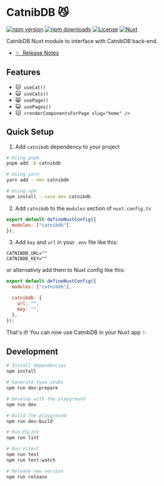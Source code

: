 # CatnibDB 😼

[![npm version][npm-version-src]][npm-version-href]
[![npm downloads][npm-downloads-src]][npm-downloads-href]
[![License][license-src]][license-href]
[![Nuxt][nuxt-src]][nuxt-href]

CatnibDB Nuxt module to interface with CatnibDB back-end.

- [✨ &nbsp;Release Notes](/CHANGELOG.md)
  <!-- - [🏀 Online playground](https://stackblitz.com/github/timbenniks/catnibdb?file=playground%2Fapp.vue) -->
  <!-- - [📖 &nbsp;Documentation](https://example.com) -->

## Features

<!-- Highlight some of the features your module provide here -->

- 🐱 &nbsp;`useCat()`
- 🙀 &nbsp;`useCats()`
- 😸 &nbsp;`usePage()`
- 😺 &nbsp;`usePages()`
- 😽 &nbsp;`<renderComponentsForPage slug="home" />`

## Quick Setup

1. Add `catnibdb` dependency to your project

```bash
# Using pnpm
pnpm add -D catnibdb

# Using yarn
yarn add --dev catnibdb

# Using npm
npm install --save-dev catnibdb
```

2. Add `catnibdb` to the `modules` section of `nuxt.config.ts`

```js
export default defineNuxtConfig({
  modules: ["catnibdb"],
});
```

3. Add `key` and `url` in your `.env` file like this:

```env
CATNIBDB_URL=""
CATNIBDB_KEY=""
```

or alternativly add them to Nuxt config like this:

```js
export default defineNuxtConfig({
  modules: ["catnibdb"],

  catnibdb: {
    url: "",
    key: "",
  },
});
```

That's it! You can now use CatnibDB in your Nuxt app ✨

## Development

```bash
# Install dependencies
npm install

# Generate type stubs
npm run dev:prepare

# Develop with the playground
npm run dev

# Build the playground
npm run dev:build

# Run ESLint
npm run lint

# Run Vitest
npm run test
npm run test:watch

# Release new version
npm run release
```

<!-- Badges -->

[npm-version-src]: https://img.shields.io/npm/v/catnibdb/latest.svg?style=flat&colorA=18181B&colorB=28CF8D
[npm-version-href]: https://npmjs.com/package/catnibdb
[npm-downloads-src]: https://img.shields.io/npm/dm/catnibdb.svg?style=flat&colorA=18181B&colorB=28CF8D
[npm-downloads-href]: https://npmjs.com/package/catnibdb
[license-src]: https://img.shields.io/npm/l/catnibdb.svg?style=flat&colorA=18181B&colorB=28CF8D
[license-href]: https://npmjs.com/package/catnibdb
[nuxt-src]: https://img.shields.io/badge/Nuxt-18181B?logo=nuxt.js
[nuxt-href]: https://nuxt.com
